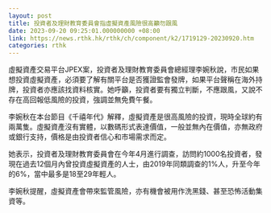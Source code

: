 ```yaml
---
layout: post
title: 投資者及理財教育委員會指虛擬資產風險很高籲勿跟風
date: 2023-09-20 09:25:01.000000000 +08:00
link: https://news.rthk.hk/rthk/ch/component/k2/1719129-20230920.htm
categories: rthk
---
```


虛擬資產交易平台JPEX案，投資者及理財教育委員會總經理李婉秋說，市民如果想投資虛擬資產，必須要了解有關平台是否獲證監會發牌，如果平台聲稱在海外持牌，投資者亦應該找資料核實。她呼籲，投資者要有獨立判斷，不應跟風，又說不存在高回報低風險的投資，強調並無免費午餐。

李婉秋在本台節目《千禧年代》解釋，虛擬資產是很高風險的投資，現時全球約有兩萬隻。虛擬資產沒有實體，以數碼形式表達價值，一般並無內在價值，亦無政府或銀行支持，價格是由投資者信心和市場需求而定。

她表示，投資者及理財教育委員會在今年4月進行調查，訪問約1000名投資者，發現在過去12個月內曾投資虛擬資產的人士，由2019年同類調查的1%人，升至今年的6%，當中最多是18至29年輕人。

李婉秋提醒，虛擬資產會帶來監管風險，亦有機會被用作洗黑錢、甚至恐怖活動集資等。
